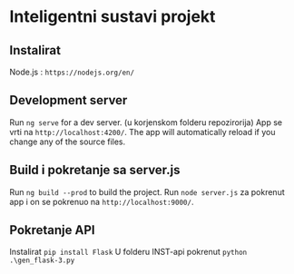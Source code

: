 # Inteligentni sustavi projekt

## Instalirat

Node.js : `https://nodejs.org/en/`

## Development server

Run `ng serve` for a dev server. (u korjenskom folderu repozirorija) 
App se vrti na `http://localhost:4200/`. The app will automatically reload if you change any of the source files.


## Build i pokretanje sa server.js

Run `ng build --prod` to build the project. 
Run `node server.js` za pokrenut app i on se pokrenuo na `http://localhost:9000/`. 

## Pokretanje API

Instalirat `pip install Flask`
U folderu INST-api pokrenut `python .\gen_flask-3.py`
